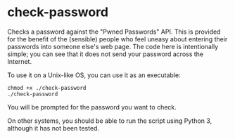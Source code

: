 # check-password
Checks a password against the "Pwned Passwords" API. This is provided for the benefit of
the (sensible) people who feel uneasy about entering their passwords into someone else's
web page. The code here is intentionally simple; you can see that it does not send your
password across the Internet.

To use it on a Unix-like OS, you can use it as an executable:

    chmod +x ./check-password
    ./check-password

You will be prompted for the password you want to check.

On other systems, you should be able to run the script using Python 3, although it has
not been tested.
